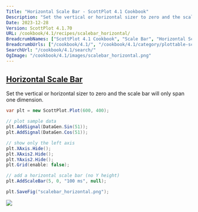 ```yaml
---
Title: "Horizontal Scale Bar - ScottPlot 4.1 Cookbook"
Description: "Set the vertical or horizontal sizer to zero and the scale bar will only span one dimension."
Date: 2023-12-28
Version: ScottPlot 4.1.70
URL: /cookbook/4.1/recipes/scalebar_horizontal/
BreadcrumbNames: ["ScottPlot 4.1 Cookbook", "Scale Bar", "Horizontal Scale Bar"]
BreadcrumbUrls: ["/cookbook/4.1/", "/cookbook/4.1/category/plottable-scale-bar", "/cookbook/4.1/recipes/scalebar_horizontal/"]
SearchUrl: "/cookbook/4.1/search/"
OgImage: "/cookbook/4.1/images/scalebar_horizontal.png"
---
```


<h2><a id='horizontal-scale-bar' href='/cookbook/4.1/recipes/scalebar_horizontal/'>Horizontal Scale Bar</a></h2>

Set the vertical or horizontal sizer to zero and the scale bar will only span one dimension.

```cs
var plt = new ScottPlot.Plot(600, 400);

// plot sample data 
plt.AddSignal(DataGen.Sin(51));
plt.AddSignal(DataGen.Cos(51));

// show only the left axis
plt.XAxis.Hide();
plt.XAxis2.Hide();
plt.YAxis2.Hide();
plt.Grid(enable: false);

// add a horizontal scale bar (no Y height)
plt.AddScaleBar(5, 0, "100 ms", null);

plt.SaveFig("scalebar_horizontal.png");
```

<img src='../../images/scalebar_horizontal.png' class='d-block mx-auto my-5' />


